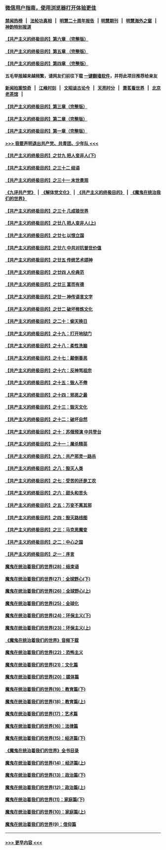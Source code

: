 ### [微信用户指南，使用浏览器打开体验更佳](https://github.com/gfw-breaker/banned-news1/blob/master/indexes/wechat-guide.md?t=0)
#### [禁闻热榜](热点新闻.md?t=0)  &nbsp;&nbsp;|&nbsp;&nbsp; [法轮功真相](https://github.com/gfw-breaker/truth/blob/master/README.md?t=0) &nbsp;&nbsp;|&nbsp;&nbsp; [明慧二十周年报告](https://github.com/gfw-breaker/mh-reports/blob/master/README.md?t=0) &nbsp;&nbsp;|&nbsp;&nbsp;[明慧期刊](https://github.com/gfw-breaker/mh-qikan) &nbsp;&nbsp;|&nbsp;&nbsp; [明慧海外之窗](https://github.com/gfw-breaker/mh-news/blob/master/README.md?t=0) &nbsp;&nbsp;|&nbsp;&nbsp; [神韵特别报道](https://github.com/gfw-breaker/mh-news/blob/master/shenyun.md?t=0)
#### [【共产主义的终极目的】第六章 （完整版）](../pages/nsc422/n11428913.md?t=02042044) 
#### [【共产主义的终极目的】第五章 （完整版）](../pages/nsc422/n11428912.md?t=02042044) 
#### [【共产主义的终极目的】第四章 （完整版）](../pages/nsc422/n11428907.md?t=02042044) 
#### 五毛举报越来越频繁，请网友们前往下载 [一键翻墙软件](https://github.com/gfw-breaker/ssr-accounts)，并将此项目推荐给亲友
#### [新闻拍案惊奇](https://github.com/gfw-breaker/banned-news1/blob/master/pages/link4.md) &nbsp;&nbsp;|&nbsp;&nbsp; [江峰时刻](https://github.com/gfw-breaker/banned-news1/blob/master/pages/link4.md) &nbsp;&nbsp;|&nbsp;&nbsp; [文昭谈古论今](https://github.com/gfw-breaker/banned-news1/blob/master/pages/link4.md) &nbsp;&nbsp;|&nbsp;&nbsp; [天亮时分](https://github.com/gfw-breaker/banned-news1/blob/master/pages/link4.md) &nbsp;&nbsp;|&nbsp;&nbsp; [萧茗看世界](https://github.com/gfw-breaker/banned-news1/blob/master/pages/link4.md) &nbsp;&nbsp;|&nbsp;&nbsp; [北京老茶馆](https://github.com/gfw-breaker/banned-news1/blob/master/pages/link4.md) &nbsp;&nbsp;|&nbsp;&nbsp; 
#### [【共产主义的终极目的】第三章（完整版）](../pages/nsc422/n11428848.md?t=02042044) 
#### [【共产主义的终极目的】第二章（完整版）](../pages/nsc422/n11428831.md?t=02042044) 
#### [【共产主义的终极目的】第一章（完整版）](../pages/nsc422/n11417651.md?t=02042044) 
#### [>>> 我要声明退出共产党、共青团、少年队 <<<](https://github.com/begood0513/goodnews/blob/master/quit/letter.md) 
#### [【共产主义的终极目的】之廿九 把人变非人(下)](../pages/nsc422/n11344140.md?t=02042044) 
#### [【共产主义的终极目的】之三十二 结语](../pages/nsc422/n11360535.md?t=02042044) 
#### [【共产主义的终极目的】之三十一 末世景观](../pages/nsc422/n11351129.md?t=02042044) 
#### [《九评共产党》](https://github.com/begood0513/9ping.md/blob/master/README.md) &nbsp;|&nbsp; [《解体党文化》](../../../../jtdwh.md/blob/master/README.md)  &nbsp;|&nbsp; [《共产主义的终极目的》](../../../../gczydzjmd.md/blob/master/README.md) &nbsp;|&nbsp; [《魔鬼在统治我们的世界》](../../../../mgztzwmdsj.md/blob/master/README.md) 
#### [【共产主义的终极目的】之三十 几成狼世界](../pages/nsc422/n11348280.md?t=02042044) 
#### [【共产主义的终极目的】之廿八 把人变非人(上)](../pages/nsc422/n11340492.md?t=02042044) 
#### [【共产主义的终极目的】之廿七 以恨立国](../pages/nsc422/n11336944.md?t=02042044) 
#### [【共产主义的终极目的】之廿六 中共对抗普世价值](../pages/nsc422/n11324785.md?t=02042044) 
#### [【共产主义的终极目的】之廿五 传统艺术颂神](../pages/nsc422/n11296396.md?t=02042044) 
#### [【共产主义的终极目的】之廿四 人伦典范](../pages/nsc422/n11296397.md?t=02042044) 
#### [【共产主义的终极目的】之廿三 富而有德](../pages/nsc422/n11283598.md?t=02042044) 
#### [【共产主义的终极目的】之廿一 神传语言文字](../pages/nsc422/n11263265.md?t=02042044) 
#### [【共产主义的终极目的】之廿二 破坏修炼文化](../pages/nsc422/n11245728.md?t=02042044) 
#### [【共产主义的终极目的】之二十：偷天换日](../pages/nsc422/n11238846.md?t=02042044) 
#### [【共产主义的终极目的】之十九：打开地狱门](../pages/nsc422/n11206376.md?t=02042044) 
#### [【共产主义的终极目的】之十八：柔性洗脑](../pages/nsc422/n11199994.md?t=02042044) 
#### [【共产主义的终极目的】之十七：颠倒善恶](../pages/nsc422/n11179782.md?t=02042044) 
#### [【共产主义的终极目的】之十六：反神骂祖宗](../pages/nsc422/n11166798.md?t=02042044) 
#### [【共产主义的终极目的】之十五：毁人不倦](../pages/nsc422/n11166792.md?t=02042044) 
#### [【共产主义的终极目的】之十四：邪恶之最](../pages/nsc422/n11150249.md?t=02042044) 
#### [【共产主义的终极目的】之十三：毁灭文化](../pages/nsc422/n11135227.md?t=02042044) 
#### [【共产主义的终极目的】之十二：破坏自然](../pages/nsc422/n11135214.md?t=02042044) 
#### [【共产主义的终极目的】之十：苏俄预演 中共登台](../pages/nsc422/n11118424.md?t=02042044) 
#### [【共产主义的终极目的】之十一：屠杀精英](../pages/nsc422/n11118442.md?t=02042044) 
#### [【共产主义的终极目的】之九：共产邪灵一路杀](../pages/nsc422/n11114139.md?t=02042044) 
#### [【共产主义的终极目的】之八：毁灭人类](../pages/nsc422/n11108503.md?t=02042044) 
#### [【共产主义的终极目的】之七：受苦的还是工农](../pages/nsc422/n11101809.md?t=02042044) 
#### [【共产主义的终极目的】之六：甜头和苦头](../pages/nsc422/n11096971.md?t=02042044) 
#### [【共产主义的终极目的】之五：万变不离其邪](../pages/nsc422/n11091285.md?t=02042044) 
#### [【共产主义的终极目的】之四：毁灭路线图](../pages/nsc422/n11086284.md?t=02042044) 
#### [【共产主义的终极目的】之三：马克思魔变](../pages/nsc422/n11061941.md?t=02042044) 
#### [【共产主义的终极目的】之二：中心之国](../pages/nsc422/n11047728.md?t=02042044) 
#### [【共产主义的终极目的】之一：序言](../pages/nsc422/n11086077.md?t=02042044) 
#### [魔鬼在统治着我们的世界(28)：结束语](../pages/nsc422/n10936246.md?t=02042044) 
#### [魔鬼在统治着我们的世界(27)：全球野心(下)](../pages/nsc422/n10928319.md?t=02042044) 
#### [魔鬼在统治着我们的世界(26)：全球野心(上)](../pages/nsc422/n10900318.md?t=02042044) 
#### [魔鬼在统治着我们的世界(25)：全球化](../pages/nsc422/n10788205.md?t=02042044) 
#### [魔鬼在统治着我们的世界(24)：环保主义(下)](../pages/nsc422/n10695307.md?t=02042044) 
#### [魔鬼在统治着我们的世界(23)：环保主义(上)](../pages/nsc422/n10688613.md?t=02042044) 
#### [《魔鬼在统治着我们的世界》音频下载](../pages/nsc422/n10635553.md?t=02042044) 
#### [魔鬼在统治着我们的世界(22)：恐怖主义](../pages/nsc422/n10614727.md?t=02042044) 
#### [魔鬼在统治着我们的世界(21)：文化篇](../pages/nsc422/n10597706.md?t=02042044) 
#### [魔鬼在统治着我们的世界(20)：媒体篇](../pages/nsc422/n10586579.md?t=02042044) 
#### [魔鬼在统治着我们的世界(19)：教育篇(下)](../pages/nsc422/n10564808.md?t=02042044) 
#### [魔鬼在统治着我们的世界(18)：教育篇(上)](../pages/nsc422/n10526970.md?t=02042044) 
#### [魔鬼在统治着我们的世界(17)：艺术篇](../pages/nsc422/n10499093.md?t=02042044) 
#### [魔鬼在统治着我们的世界(16)：法律篇](../pages/nsc422/n10485969.md?t=02042044) 
#### [魔鬼在统治着我们的世界(15)：经济篇(下)](../pages/nsc422/n10469975.md?t=02042044) 
#### [《魔鬼在统治着我们的世界》全书目录](../pages/nsc422/n10464261.md?t=02042044) 
#### [魔鬼在统治着我们的世界(14)：经济篇(上)](../pages/nsc422/n10457370.md?t=02042044) 
#### [魔鬼在统治着我们的世界(13)：政治篇(下)](../pages/nsc422/n10448270.md?t=02042044) 
#### [魔鬼在统治着我们的世界(12)：政治篇(上)](../pages/nsc422/n10444576.md?t=02042044) 
#### [魔鬼在统治着我们的世界(11)：家庭篇(下)](../pages/nsc422/n10440961.md?t=02042044) 
#### [魔鬼在统治着我们的世界(10)：家庭篇(上)](../pages/nsc422/n10435448.md?t=02042044) 
#### [魔鬼在统治着我们的世界(9)：信仰篇](../pages/nsc422/n10432159.md?t=02042044) 

----
#### [ >>> 更早内容 <<< ](../indexes/nsc422-earlier.md)
